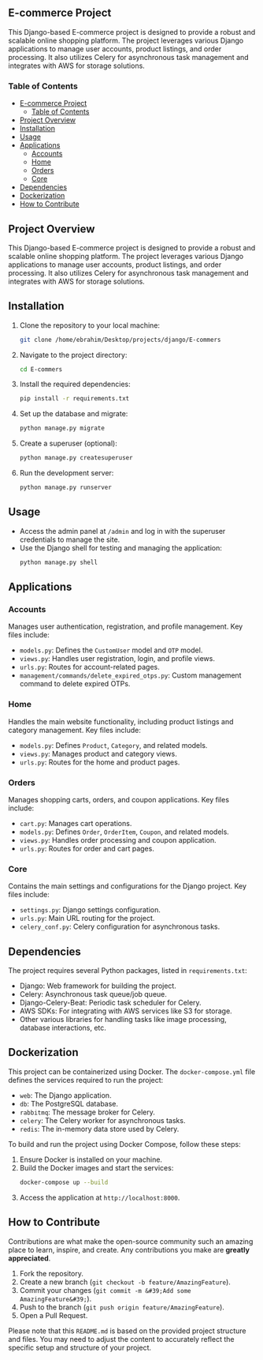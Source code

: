 ## E-commerce Project

This Django-based E-commerce project is designed to provide a robust and scalable online shopping platform. The project leverages various Django applications to manage user accounts, product listings, and order processing. It also utilizes Celery for asynchronous task management and integrates with AWS for storage solutions.

### Table of Contents

- [E-commerce Project](#e-commerce-project)
  - [Table of Contents](#table-of-contents)
- [Project Overview](#project-overview)
- [Installation](#installation)
- [Usage](#usage)
- [Applications](#applications)
  - [Accounts](#accounts)
  - [Home](#home)
  - [Orders](#orders)
  - [Core](#core)
- [Dependencies](#dependencies)
- [Dockerization](#dockerization)
- [How to Contribute](#how-to-contribute)

## Project Overview

This Django-based E-commerce project is designed to provide a robust and scalable online shopping platform. The project leverages various Django applications to manage user accounts, product listings, and order processing. It also utilizes Celery for asynchronous task management and integrates with AWS for storage solutions.

## Installation

1. Clone the repository to your local machine:
   ```bash
   git clone /home/ebrahim/Desktop/projects/django/E-commers
   ```
2. Navigate to the project directory:
   ```bash
   cd E-commers
   ```
3. Install the required dependencies:
   ```bash
   pip install -r requirements.txt
   ```
4. Set up the database and migrate:
   ```bash
   python manage.py migrate
   ```
5. Create a superuser (optional):
   ```bash
   python manage.py createsuperuser
   ```
6. Run the development server:
   ```bash
   python manage.py runserver
   ```

## Usage

- Access the admin panel at `/admin` and log in with the superuser credentials to manage the site.
- Use the Django shell for testing and managing the application:
  ```bash
  python manage.py shell
  ```

## Applications

### Accounts

Manages user authentication, registration, and profile management. Key files include:
- `models.py`: Defines the `CustomUser` model and `OTP` model.
- `views.py`: Handles user registration, login, and profile views.
- `urls.py`: Routes for account-related pages.
- `management/commands/delete_expired_otps.py`: Custom management command to delete expired OTPs.

### Home

Handles the main website functionality, including product listings and category management. Key files include:
- `models.py`: Defines `Product`, `Category`, and related models.
- `views.py`: Manages product and category views.
- `urls.py`: Routes for the home and product pages.

### Orders

Manages shopping carts, orders, and coupon applications. Key files include:
- `cart.py`: Manages cart operations.
- `models.py`: Defines `Order`, `OrderItem`, `Coupon`, and related models.
- `views.py`: Handles order processing and coupon application.
- `urls.py`: Routes for order and cart pages.

### Core

Contains the main settings and configurations for the Django project. Key files include:
- `settings.py`: Django settings configuration.
- `urls.py`: Main URL routing for the project.
- `celery_conf.py`: Celery configuration for asynchronous tasks.

## Dependencies

The project requires several Python packages, listed in `requirements.txt`:
- Django: Web framework for building the project.
- Celery: Asynchronous task queue/job queue.
- Django-Celery-Beat: Periodic task scheduler for Celery.
- AWS SDKs: For integrating with AWS services like S3 for storage.
- Other various libraries for handling tasks like image processing, database interactions, etc.

## Dockerization

This project can be containerized using Docker. The `docker-compose.yml` file defines the services required to run the project:

- `web`: The Django application.
- `db`: The PostgreSQL database.
- `rabbitmq`: The message broker for Celery.
- `celery`: The Celery worker for asynchronous tasks.
- `redis`: The in-memory data store used by Celery.

To build and run the project using Docker Compose, follow these steps:

1. Ensure Docker is installed on your machine.
2. Build the Docker images and start the services:
   ```bash
   docker-compose up --build
   ```
3. Access the application at `http://localhost:8000`.

## How to Contribute

Contributions are what make the open-source community such an amazing place to learn, inspire, and create. Any contributions you make are **greatly appreciated**.

1. Fork the repository.
2. Create a new branch (`git checkout -b feature/AmazingFeature`).
3. Commit your changes (`git commit -m &#39;Add some AmazingFeature&#39;`).
4. Push to the branch (`git push origin feature/AmazingFeature`).
5. Open a Pull Request.

Please note that this `README.md` is based on the provided project structure and files. You may need to adjust the content to accurately reflect the specific setup and structure of your project.